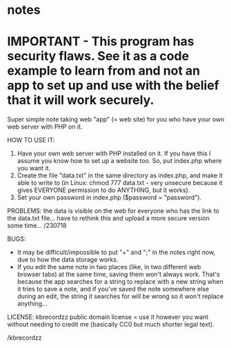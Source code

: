 # notes

# IMPORTANT - This program has security flaws. See it as a code example to learn from and not an app to set up and use with the belief that it will work securely.

Super simple note taking web "app" (= web site) for you who have your own web server with PHP on it.

HOW TO USE IT:
1. Have your own web server with PHP installed on it. If you have this I assume you know how to set up a website too. So, put index.php where you want it.
2. Create the file "data.txt" in the same directory as index.php, and make it able to write to (in Linux: chmod 777 data.txt - very unsecure because it gives EVERYONE permission to do ANYTHING, but it works).
3. Set your own password in index.php ($password = "password").

PROBLEMS: the data is visible on the web for everyone who has the link to the data.txt file... have to rethink this and upload a more secure version some time... /230718

BUGS:
- It may be difficult/impossible to put "+" and ";" in the notes right now, due to how the data storage works.
- If you edit the same note in two places (like, in two different web browser tabs) at the same time, saving them won't always work. That's because the app searches for a string to replace with a new string when it tries to save a note, and if you've saved the note somewhere else during an edit, the string it searches for will be wrong so it won't replace anything...

LICENSE: kbrecordzz public domain license = use it however you want without needing to credit me (basically CC0 but much shorter legal text).

/kbrecordzz
